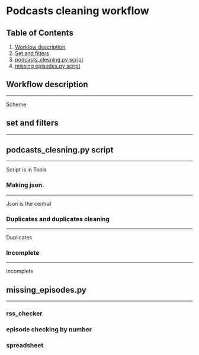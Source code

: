 # Podcasts cleaning workflow

## Table of Contents
1. [Worklow description](#workflow-description)
2. [Set and filters](#making-necessary-changes-to-alma-record-creating-rools)
3. [podcasts_clesning.py script](#podcasts_clesning.py-script)
4. [missing episodes.py script](#missing-episodes)

## Workflow description
***
Scheme
## set and filters
***
## podcasts_clesning.py script
***
Script is in Tools
### Making json. 
***
Json is the central
### Duplicates and duplicates cleaning 
***
Duplicates
### Incomplete
***
Incomplete

## missing_episodes.py
***
### rss_checker
### episode checking by number
### spreadsheet



